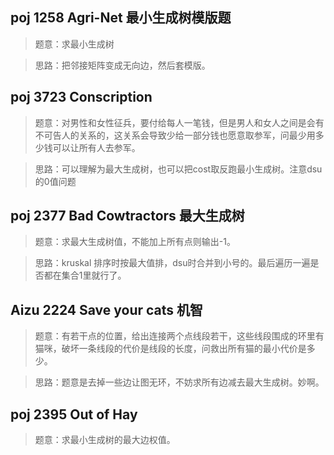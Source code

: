 ## poj 1258 Agri-Net 最小生成树模版题
>题意：求最小生成树

>思路：把邻接矩阵变成无向边，然后套模版。

## poj 3723 Conscription 
>题意：对男性和女性征兵，要付给每人一笔钱，但是男人和女人之间是会有不可告人的关系的，这关系会导致少给一部分钱也愿意取参军，问最少用多少钱可以让所有人去参军。

>思路：可以理解为最大生成树，也可以把cost取反跑最小生成树。注意dsu的0值问题

## poj 2377 Bad Cowtractors 最大生成树
>题意：求最大生成树值，不能加上所有点则输出-1。

>思路：kruskal 排序时按最大值排，dsu时合并到小号的。最后遍历一遍是否都在集合1里就行了。

## Aizu 2224 Save your cats 机智
>题意：有若干点的位置，给出连接两个点线段若干，这些线段围成的环里有猫咪，破坏一条线段的代价是线段的长度，问救出所有猫的最小代价是多少。

>思路：题意是去掉一些边让图无环，不妨求所有边减去最大生成树。妙啊。

## poj 2395 Out of Hay
>题意：求最小生成树的最大边权值。
